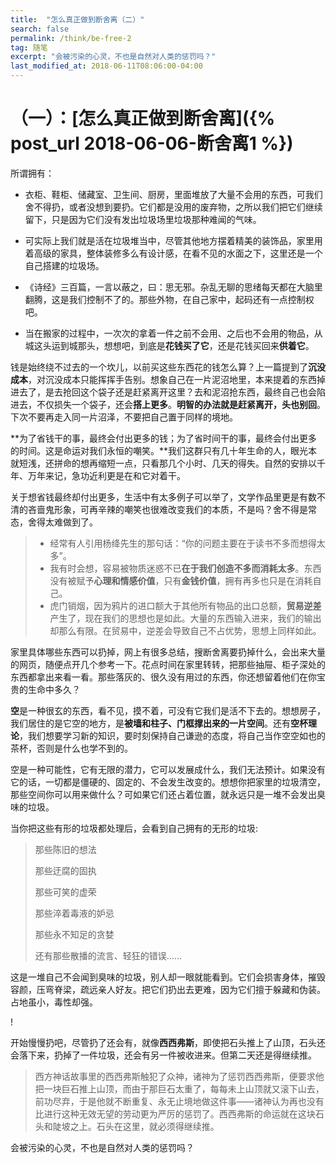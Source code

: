 ```yaml
---
title:  "怎么真正做到断舍离（二）"
search: false
permalink: /think/be-free-2
tag: 随笔
excerpt: "会被污染的心灵，不也是自然对人类的惩罚吗？"
last_modified_at: 2018-06-11T08:06:00-04:00
---
```




#  

# （一）：[怎么真正做到断舍离]({% post_url 2018-06-06-断舍离1 %})

所谓拥有：

- 衣柜、鞋柜、储藏室、卫生间、厨房，里面堆放了大量不会用的东西，可我们舍不得扔，或者没想到要扔。它们都是没用的废弃物，之所以我们把它们继续留下，只是因为它们没有发出垃圾场里垃圾那种难闻的气味。

- 可实际上我们就是活在垃圾堆当中，尽管其他地方摆着精美的装饰品，家里用着高级的家具，整体装修多么有设计感，在看不见的水面之下，这里还是一个自己搭建的垃圾场。

- 《诗经》三百篇，一言以蔽之，曰：思无邪。杂乱无聊的思绪每天都在大脑里翻腾，这是我们控制不了的。那些外物，在自己家中，起码还有一点控制权吧。

- 当在搬家的过程中，一次次的拿着一件之前不会用、之后也不会用的物品，从城这头运到城那头，想想吧，到底是**花钱买了它**，还是花钱买回来**供着它**。

  

钱是始终绕不过去的一个坎儿，以前买这些东西花的钱怎么算？上一篇提到了**沉没成本**，对沉没成本只能挥挥手告别。想象自己在一片泥沼地里，本来提着的东西掉进去了，是去抢回这个袋子还是赶紧离开这里？去和泥沼抢东西，最终自己也会陷进去，不仅损失一个袋子，还会**搭上更多**。**明智的办法就是赶紧离开，头也别回**。下次不要再走入同一片沼泽，不要把自己置于同样的境地。

**为了省钱干的事，最终会付出更多的钱；为了省时间干的事，最终会付出更多的时间。这是命运对我们永恒的嘲笑。**我们这群只有几十年生命的人，眼光本就短浅，还拼命的想再缩短一点，只看那几个小时、几天的得失。自然的安排以千年、万年来记，急功近利更是在和它对着干。

关于想省钱最终却付出更多，生活中有太多例子可以举了，文学作品里更是有数不清的吝啬鬼形象，可再辛辣的嘲笑也很难改变我们的本质，不是吗？舍不得是常态，舍得太难做到了。

> - 经常有人引用杨绛先生的那句话：“你的问题主要在于读书不多而想得太多”。
> - 我有时会想，容易被物质迷惑不已**在于我们创造不多而消耗太多**。东西没有被赋予**心理和情感价值**，只有**金钱价值**，拥有再多也只是在消耗自己。
> - 虎门销烟，因为鸦片的进口额大于其他所有物品的出口总额，**贸易逆差**产生了，现在我们的思想也是如此。大量的东西输入进来，我们的输出却那么有限。在贸易中，逆差会导致自己不占优势，思想上同样如此。

家里具体哪些东西可以扔掉，网上有很多总结，搜断舍离要扔掉什么，会出来大量的网页，随便点开几个参考一下。花点时间在家里转转，把那些抽屉、柜子深处的东西都拿出来看一看。那些落灰的、很久没有用过的东西，你还想留着他们在你宝贵的生命中多久？

**空**是一种很玄的东西，看不见，摸不着，可没有它我们是活不下去的。想想房子，我们居住的是它空的地方，是**被墙和柱子、门框撑出来的一片空间**。还有**空杯理论**，我们想要学习新的知识，要时刻保持自己谦逊的态度，将自己当作空空如也的茶杯，否则是什么也学不到的。

空是一种可能性，它有无限的潜力，它可以发展成什么，我们无法预计。如果没有它的话，一切都是僵硬的、固定的、不会发生改变的。想想你把家里的垃圾清空，那些空间你可以用来做什么？可如果它们还占着位置，就永远只是一堆不会发出臭味的垃圾。

当你把这些有形的垃圾都处理后，会看到自己拥有的无形的垃圾:

> 那些陈旧的想法
>
> 那些迂腐的固执
>
> 那些可笑的虚荣
>
> 那些淬着毒液的妒忌
>
> 那些永不知足的贪婪
>
> 还有那些散播的流言、轻狂的错误……

这是一堆自己不会闻到臭味的垃圾，别人却一眼就能看到。它们会损害身体，摧毁容颜，压弯脊梁，疏远亲人好友。把它们扔出去更难，因为它们擅于躲藏和伪装。占地虽小，毒性却强。

!

开始慢慢扔吧，尽管扔了还会有，就像**西西弗斯**，即使把石头推上了山顶，石头还会落下来，扔掉了一件垃圾，还会有另一件被收进来。但第二天还是得继续推。

> 西方神话故事里的西西弗斯触犯了众神，诸神为了惩罚西西弗斯，便要求他把一块巨石推上山顶，而由于那巨石太重了，每每未上山顶就又滚下山去，前功尽弃，于是他就不断重复、永无止境地做这件事——诸神认为再也没有比进行这种无效无望的劳动更为严厉的惩罚了。西西弗斯的命运就在这块石头和陡坡之上。石头在这里，就必须得继续推。



会被污染的心灵，不也是自然对人类的惩罚吗？
